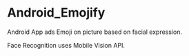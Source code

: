 # Android_Emojify

Android App ads Emoji on picture based on facial expression.

Face Recognition uses Mobile Vision API.
